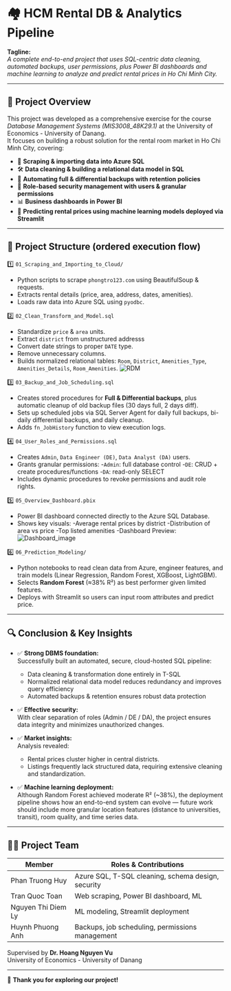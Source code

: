 # 🏘️ HCM Rental DB & Analytics Pipeline

**Tagline:**  
*A complete end-to-end project that uses SQL-centric data cleaning, automated backups, user permissions, plus Power BI dashboards and machine learning to analyze and predict rental prices in Ho Chi Minh City.*

---

## 📌 Project Overview

This project was developed as a comprehensive exercise for the course *Database Management Systems (MIS3008_48K29.1)* at the University of Economics - University of Danang.  
It focuses on building a robust solution for the rental room market in Ho Chi Minh City, covering:

- 🐍 **Scraping & importing data into Azure SQL**
- 🛠 **Data cleaning & building a relational data model in SQL**
- 💾 **Automating full & differential backups with retention policies**
- 🔐 **Role-based security management with users & granular permissions**
- 📊 **Business dashboards in Power BI**
- 🤖 **Predicting rental prices using machine learning models deployed via Streamlit**

---

## 📂 Project Structure (ordered execution flow)

1️⃣ `01_Scraping_and_Importing_to_Cloud/`  
- Python scripts to scrape `phongtro123.com` using BeautifulSoup & requests.
- Extracts rental details (price, area, address, dates, amenities).
- Loads raw data into Azure SQL using `pyodbc`.

2️⃣ `02_Clean_Transform_and_Model.sql`  
- Standardize `price` & `area` units.
- Extract `district` from unstructured addresss
- Convert date strings to proper `DATE` type.
- Remove unnecessary columns.
- Builds normalized relational tables: `Room`, `District`, `Amenities_Type`, `Amenities_Details`, `Room_Amenities`.
![RDM](https://github.com/user-attachments/assets/616c9bd8-a441-4cd4-9707-d8e3ab9b80fe)

3️⃣ `03_Backup_and_Job_Scheduling.sql`  
- Creates stored procedures for **Full & Differential backups**, plus automatic cleanup of old backup files (30 days full, 2 days diff).
- Sets up scheduled jobs via SQL Server Agent for daily full backups, bi-daily differential backups, and daily cleanup.
- Adds `fn_JobHistory` function to view execution logs.

4️⃣ `04_User_Roles_and_Permissions.sql`  
- Creates `Admin`, `Data Engineer (DE)`, `Data Analyst (DA)` users.
- Grants granular permissions:
       -`Admin`: full database control
       -`DE`: CRUD + create procedures/functions
       -`DA`: read-only SELECT
- Includes dynamic procedures to revoke permissions and audit role rights.

5️⃣ `05_Overview_Dashboard.pbix`  
- Power BI dashboard connected directly to the Azure SQL Database.
- Shows key visuals:
       -Average rental prices by district
       -Distribution of area vs price
       -Top listed amenities
       -Dashboard Preview:
![Dashboard_image](https://github.com/user-attachments/assets/fb5cef2a-1200-4994-92a3-265008956c98)

6️⃣ `06_Prediction_Modeling/`  
- Python notebooks to read clean data from Azure, engineer features, and train models (Linear Regression, Random Forest, XGBoost, LightGBM).
- Selects **Random Forest** (≈38% R²) as best performer given limited features.
- Deploys with Streamlit so users can input room attributes and predict price.

---

## 🔍 Conclusion & Key Insights

- ✅ **Strong DBMS foundation:**  
  Successfully built an automated, secure, cloud-hosted SQL pipeline:
    - Data cleaning & transformation done entirely in T-SQL
    - Normalized relational data model reduces redundancy and improves query efficiency
    - Automated backups & retention ensures robust data protection

- ✅ **Effective security:**  
  With clear separation of roles (Admin / DE / DA), the project ensures data integrity and minimizes unauthorized changes.

- ✅ **Market insights:**  
  Analysis revealed:
    - Rental prices cluster higher in central districts.
    - Listings frequently lack structured data, requiring extensive cleaning and standardization.

- ✅ **Machine learning deployment:**  
  Although Random Forest achieved moderate R² (~38%), the deployment pipeline shows how an end-to-end system can evolve — future work should include more granular location features (distance to universities, transit), room quality, and time series data.

---

## 👨‍🎓 Project Team

| Member                 | Roles & Contributions                  |
|-------------------------|--------------------------------------|
| Phan Truong Huy         | Azure SQL, T-SQL cleaning, schema design, security |
| Tran Quoc Toan          | Web scraping, Power BI dashboard, ML |
| Nguyen Thi Diem Ly      | ML modeling, Streamlit deployment |
| Huynh Phuong Anh        | Backups, job scheduling, permissions management |

Supervised by **Dr. Hoang Nguyen Vu**  
University of Economics - University of Danang

---

🎉 **Thank you for exploring our project!**
